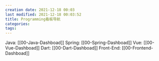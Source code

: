```yaml
---
creation date: 2021-12-18 00:03
last modified: 2021-12-18 00:03:52
title: Programming看板导航
categories:
tags:
---
```

Java: [[00-Java-Dashboad]]
Spring: [[00-Spring-Dashboad]]
Vue: [[00-Vue-Dashboad]]
Dart: [[00-Dart-Dashboad]]
Front-End: [[00-Frontend-Dashboad]]

